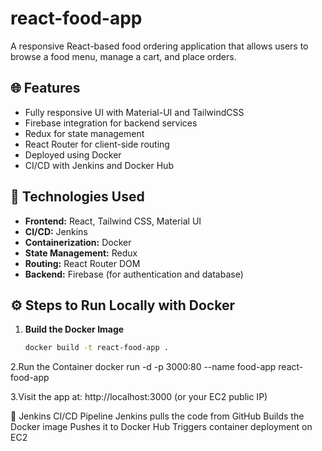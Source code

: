 # react-food-app

A responsive React-based food ordering application that allows users to browse a food menu, manage a cart, and place orders.

## 🌐 Features
- Fully responsive UI with Material-UI and TailwindCSS
- Firebase integration for backend services
- Redux for state management
- React Router for client-side routing
- Deployed using Docker
- CI/CD with Jenkins and Docker Hub



## 🚀 Technologies Used

- **Frontend:** React, Tailwind CSS, Material UI
- **CI/CD:** Jenkins
- **Containerization:** Docker
- **State Management:** Redux
- **Routing:** React Router DOM
- **Backend:** Firebase (for authentication and database)

## ⚙️ Steps to Run Locally with Docker

1. **Build the Docker Image**
   ```bash
   docker build -t react-food-app .

2.Run the Container
docker run -d -p 3000:80 --name food-app react-food-app

3.Visit the app at: http://localhost:3000 (or your EC2 public IP)

🧪 Jenkins CI/CD Pipeline
Jenkins pulls the code from GitHub
Builds the Docker image
Pushes it to Docker Hub
Triggers container deployment on EC2
